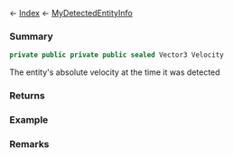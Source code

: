 ← [Index](Api-Index) ← [MyDetectedEntityInfo](Sandbox.ModAPI.Ingame.MyDetectedEntityInfo)

### Summary

```csharp
private public private public sealed Vector3 Velocity
```

The entity's absolute velocity at the time it was detected

### Returns

### Example

### Remarks

